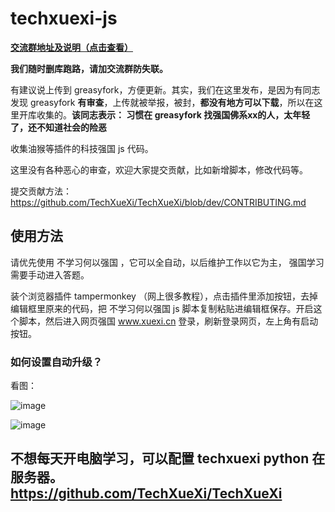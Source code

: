 # techxuexi-js

**[交流群地址及说明（点击查看）](https://github.com/TechXueXi/TechXueXi/issues/14)**

**我们随时删库跑路，请加交流群防失联。**

有建议说上传到 greasyfork，方便更新。其实，我们在这里发布，是因为有同志发现 greasyfork **有审查**，上传就被举报，被封，**都没有地方可以下载**，所以在这里开库收集的。**该同志表示： 习惯在 greasyfork 找强国佛系xx的人，太年轻了，还不知道社会的险恶**

收集油猴等插件的科技强国 js 代码。

这里没有各种恶心的审查，欢迎大家提交贡献，比如新增脚本，修改代码等。

提交贡献方法： https://github.com/TechXueXi/TechXueXi/blob/dev/CONTRIBUTING.md

## 使用方法

请优先使用 不学习何以强国 ，它可以全自动，以后维护工作以它为主， 强国学习 需要手动进入答题。

装个浏览器插件 tampermonkey （网上很多教程），点击插件里添加按钮，去掉编辑框里原来的代码，把 不学习何以强国 js 脚本复制粘贴进编辑框保存。开启这个脚本，然后进入网页强国 www.xuexi.cn 登录，刷新登录网页，左上角有启动按钮。

### 如何设置自动升级？

看图：

![image](https://user-images.githubusercontent.com/86897692/149704031-d69cc183-ff29-40a0-94d4-a74f1d2a0edc.png)

![image](https://user-images.githubusercontent.com/86897692/149704044-2fb0c908-c312-42a1-9b14-1a71411b54fe.png)


## 不想每天开电脑学习，可以配置 techxuexi python 在服务器。  https://github.com/TechXueXi/TechXueXi
